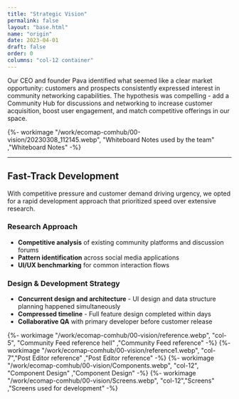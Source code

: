 ```yaml
---
title: "Strategic Vision"
permalink: false
layout: "base.html"
name: "origin"
date: 2023-04-01
draft: false
order: 0
columns: "col-12 container"
---
```

<div class="col col-12 sm-7 md-6 lg-7">

Our CEO and founder Pava identified what seemed like a clear market opportunity: customers and prospects consistently expressed interest in community networking capabilities. The hypothesis was compelling - add a Community Hub for discussions and networking to increase customer acquisition, boost user engagement, and match competitive offerings in our space. 

</div>
<div class="col col-12 sm-5 md-6 lg-5 container">
{%- workimage "/work/ecomap-comhub/00-vision/20230308_112145.webp", "Whiteboard Notes used by the team"  ,"Whiteboard Notes"  -%}
</div>
<hr class="col-12 my-3">
<div class="col col-12 sm-7 md-6 lg-7">

## Fast-Track Development 

With competitive pressure and customer demand driving urgency, we opted for a rapid development approach that prioritized speed over extensive research.

### Research Approach

- **Competitive analysis** of existing community platforms and discussion forums
- **Pattern identification** across social media applications
- **UI/UX benchmarking** for common interaction flows

### Design & Development Strategy

- **Concurrent design and architecture** - UI design and data structure planning happened simultaneously
- **Compressed timeline** - Full feature design completed within days
- **Collaborative QA** with primary developer before customer release

</div>
<div class="col col-12 sm-5 md-6 lg-5 container">
{%- workimage "/work/ecomap-comhub/00-vision/reference.webp", "col-5", "Community Feed reference hell" ,"Community Feed reference"  -%}
{%- workimage "/work/ecomap-comhub/00-vision/reference1.webp",  "col-7","Post Editor reference"  ,"Post Editor reference" -%}
{%- workimage "/work/ecomap-comhub/00-vision/Components.webp", "col-12", "Component Design" ,"Component Design"  -%}
{%- workimage "/work/ecomap-comhub/00-vision/Screens.webp",  "col-12","Screens"  ,"Screens used for development" -%}

</div>
